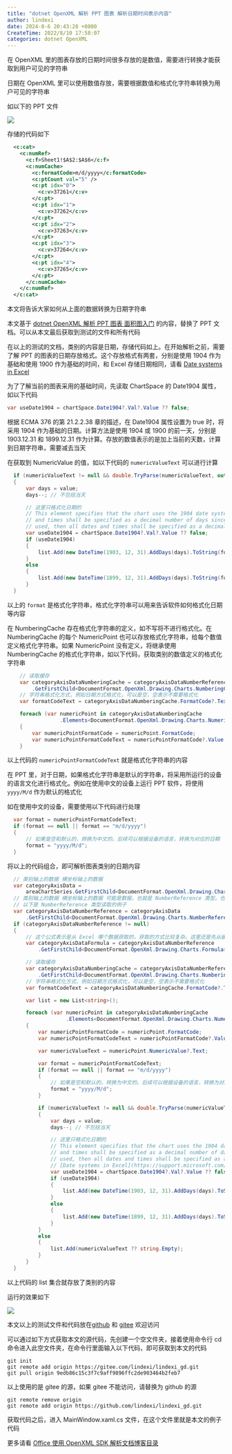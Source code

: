 ```yaml
---
title: "dotnet OpenXML 解析 PPT 图表 解析日期时间表示内容"
author: lindexi
date: 2024-8-6 20:43:28 +0800
CreateTime: 2022/8/10 17:58:07
categories: dotnet OpenXML
---
```


在 OpenXML 里的图表存放的日期时间很多存放的是数值，需要进行转换才能获取到用户可见的字符串

<!--more-->


<!-- CreateTime:2022/8/10 17:58:07 -->

<!-- 发布 -->

日期在 OpenXML 里可以使用数值存放，需要根据数值和格式化字符串转换为用户可见的字符串

如以下的 PPT 文件

<!-- ![](image/dotnet OpenXML 解析 PPT 图表 解析日期时间表示内容/dotnet OpenXML 解析 PPT 图表 解析日期时间表示内容0.png) -->

![](http://cdn.lindexi.site/lindexi%2F20228101758163271.jpg)

存储的代码如下

```xml
  <c:cat>
    <c:numRef>
      <c:f>Sheet1!$A$2:$A$6</c:f>
      <c:numCache>
        <c:formatCode>m/d/yyyy</c:formatCode>
        <c:ptCount val="5" />
        <c:pt idx="0">
          <c:v>37261</c:v>
        </c:pt>
        <c:pt idx="1">
          <c:v>37262</c:v>
        </c:pt>
        <c:pt idx="2">
          <c:v>37263</c:v>
        </c:pt>
        <c:pt idx="3">
          <c:v>37264</c:v>
        </c:pt>
        <c:pt idx="4">
          <c:v>37265</c:v>
        </c:pt>
      </c:numCache>
    </c:numRef>
  </c:cat>
```

本文将告诉大家如何从上面的数据转换为日期字符串

本文基于 [dotnet OpenXML 解析 PPT 图表 面积图入门](https://blog.lindexi.com/post/dotnet-OpenXML-%E8%A7%A3%E6%9E%90-PPT-%E5%9B%BE%E8%A1%A8-%E9%9D%A2%E7%A7%AF%E5%9B%BE%E5%85%A5%E9%97%A8.html ) 的内容，替换了 PPT 文档。可以从本文最后获取到测试的文件和所有代码

在以上的测试的文档，类别的内容是日期，存储代码如上。在开始解析之前，需要了解 PPT 的图表的日期存放格式。这个存放格式有两套，分别是使用 1904 作为基础和使用 1900 作为基础的时间，和 Excel 存储日期相同，请看 [Date systems in Excel](https://support.microsoft.com/en-us/office/date-systems-in-excel-e7fe7167-48a9-4b96-bb53-5612a800b487 )

为了了解当前的图表采用的基础时间，先读取 ChartSpace 的 Date1904 属性，如以下代码

```csharp
var useDate1904 = chartSpace.Date1904?.Val?.Value ?? false;
```

根据 ECMA 376 的第 21.2.2.38 章的描述，在 Date1904 属性设置为 true 时，将采用 1904 作为基础的日期。计算方法是使用 1904 或 1900 的前一天，分别是 1903.12.31 和 1899.12.31 作为计算。存放的数值表示的是加上当前的天数，计算到日期字符串，需要减去当天

在获取到 NumericValue 的值，如以下代码的 `numericValueText` 可以进行计算

```csharp
  if (numericValueText != null && double.TryParse(numericValueText, out var value))
  {
      var days = value;
      days--; // 不包括当天

      // 这里只格式化日期的
      // This element specifies that the chart uses the 1904 date system. If the 1904 date system is used, then all dates
      // and times shall be specified as a decimal number of days since Dec. 31, 1903. If the 1904 date system is not
      // used, then all dates and times shall be specified as a decimal number of days since Dec. 31, 1899.
      var useDate1904 = chartSpace.Date1904?.Val?.Value ?? false;
      if (useDate1904)
      {
          list.Add(new DateTime(1903, 12, 31).AddDays(days).ToString(format));
      }
      else
      {
          list.Add(new DateTime(1899, 12, 31).AddDays(days).ToString(format));
      }
  }
```

以上的 `format` 是格式化字符串，格式化字符串可以用来告诉软件如何格式化日期等内容

在 NumberingCache 存在格式化字符串的定义，如不写将不进行格式化。在 NumberingCache 的每个 NumericPoint 也可以存放格式化字符串，给每个数值定义格式化字符串。如果 NumericPoint 没有定义，将继承使用 NumberingCache 的格式化字符串，如以下代码，获取类别的数值定义的格式化字符串

```csharp
    // 读取缓存
    var categoryAxisDataNumberingCache = categoryAxisDataNumberReference
        .GetFirstChild<DocumentFormat.OpenXml.Drawing.Charts.NumberingCache>()!;
    // 字符串格式化方式，例如日期方式格式化，可以是空，空表示不需要格式化
    var formatCodeText = categoryAxisDataNumberingCache.FormatCode?.Text;

    foreach (var numericPoint in categoryAxisDataNumberingCache
                 .Elements<DocumentFormat.OpenXml.Drawing.Charts.NumericPoint>())
    {
        var numericPointFormatCode = numericPoint.FormatCode;
        var numericPointFormatCodeText = numericPointFormatCode?.Value ?? formatCodeText;
    }
```

以上代码的 `numericPointFormatCodeText` 就是格式化字符串的内容

在 PPT 里，对于日期，如果格式化字符串是默认的字符串，将采用所运行的设备的语言文化进行格式化。例如在使用中文的设备上运行 PPT 软件，将使用 `yyyy/M/d` 作为默认的格式化

如在使用中文的设备，需要使用以下代码进行处理

```csharp
  var format = numericPointFormatCodeText;
  if (format == null || format == "m/d/yyyy")
  {
      // 如果是空和默认的，转换为中文的。后续可以根据设备的语言，转换为对应的日期
      format = "yyyy/M/d";
  }
```

将以上的代码组合，即可解析图表类别的日期内容

```csharp
  // 类别轴上的数据 横坐标轴上的数据
  var categoryAxisData =
      areaChartSeries.GetFirstChild<DocumentFormat.OpenXml.Drawing.Charts.CategoryAxisData>()!;
  // 类别轴上的数据 横坐标轴上的数据 可能是数据，也就是 NumberReference 类型。也可能是字符串，也就是 StringReference 类型。这份课件里面，存放的是 NumberReference 类型，以下代码只演示采用 NumberReference 类型的读取方式，还请在具体项目，自行判断
  // 以下是 NumberReference 类型读取的例子
  var categoryAxisDataNumberReference = categoryAxisData
      .GetFirstChild<DocumentFormat.OpenXml.Drawing.Charts.NumberReference>();
  if (categoryAxisDataNumberReference != null)
  {
      // 这个公式表示是从 Excel 哪个数据获取的，获取的方式比较复杂。这里还是先从缓存获取
      var categoryAxisDataFormula = categoryAxisDataNumberReference
          .GetFirstChild<DocumentFormat.OpenXml.Drawing.Charts.Formula>();

      // 读取缓存
      var categoryAxisDataNumberingCache = categoryAxisDataNumberReference
          .GetFirstChild<DocumentFormat.OpenXml.Drawing.Charts.NumberingCache>()!;
      // 字符串格式化方式，例如日期方式格式化，可以是空，空表示不需要格式化
      var formatCodeText = categoryAxisDataNumberingCache.FormatCode?.Text;

      var list = new List<string>();

      foreach (var numericPoint in categoryAxisDataNumberingCache
                   .Elements<DocumentFormat.OpenXml.Drawing.Charts.NumericPoint>())
      {
          var numericPointFormatCode = numericPoint.FormatCode;
          var numericPointFormatCodeText = numericPointFormatCode?.Value ?? formatCodeText;

          var numericValueText = numericPoint.NumericValue?.Text;

          var format = numericPointFormatCodeText;
          if (format == null || format == "m/d/yyyy")
          {
              // 如果是空和默认的，转换为中文的。后续可以根据设备的语言，转换为对应的日期
              format = "yyyy/M/d";
          }

          if (numericValueText != null && double.TryParse(numericValueText, out var value))
          {
              var days = value;
              days--; // 不包括当天

              // 这里只格式化日期的
              // This element specifies that the chart uses the 1904 date system. If the 1904 date system is used, then all dates
              // and times shall be specified as a decimal number of days since Dec. 31, 1903. If the 1904 date system is not
              // used, then all dates and times shall be specified as a decimal number of days since Dec. 31, 1899.
              // [Date systems in Excel](https://support.microsoft.com/en-us/office/date-systems-in-excel-e7fe7167-48a9-4b96-bb53-5612a800b487 )
              var useDate1904 = chartSpace.Date1904?.Val?.Value ?? false;
              if (useDate1904)
              {
                  list.Add(new DateTime(1903, 12, 31).AddDays(days).ToString(format));
              }
              else
              {
                  list.Add(new DateTime(1899, 12, 31).AddDays(days).ToString(format));
              }
          }
          else
          {
              list.Add(numericValueText ?? string.Empty);
          }
      }
  }
```

以上代码的 list 集合就存放了类别的内容

运行的效果如下

<!-- ![](image/dotnet OpenXML 解析 PPT 图表 解析日期时间表示内容/dotnet OpenXML 解析 PPT 图表 解析日期时间表示内容1.png) -->

![](http://cdn.lindexi.site/lindexi%2F2022810181627672.jpg)

本文以上的测试文件和代码放在[github](https://github.com/lindexi/lindexi_gd/tree/9edb86c15c3f7c9aff9896ffc2de903464b2feb7/Pptx) 和 [gitee](https://gitee.com/lindexi/lindexi_gd/tree/9edb86c15c3f7c9aff9896ffc2de903464b2feb7/Pptx) 欢迎访问

可以通过如下方式获取本文的源代码，先创建一个空文件夹，接着使用命令行 cd 命令进入此空文件夹，在命令行里面输入以下代码，即可获取到本文的代码

```
git init
git remote add origin https://gitee.com/lindexi/lindexi_gd.git
git pull origin 9edb86c15c3f7c9aff9896ffc2de903464b2feb7
```

以上使用的是 gitee 的源，如果 gitee 不能访问，请替换为 github 的源

```
git remote remove origin
git remote add origin https://github.com/lindexi/lindexi_gd.git
```

获取代码之后，进入 MainWindow.xaml.cs 文件，在这个文件里就是本文的例子代码

更多请看 [Office 使用 OpenXML SDK 解析文档博客目录](https://blog.lindexi.com/post/Office-%E4%BD%BF%E7%94%A8-OpenXML-SDK-%E8%A7%A3%E6%9E%90%E6%96%87%E6%A1%A3%E5%8D%9A%E5%AE%A2%E7%9B%AE%E5%BD%95.html )
